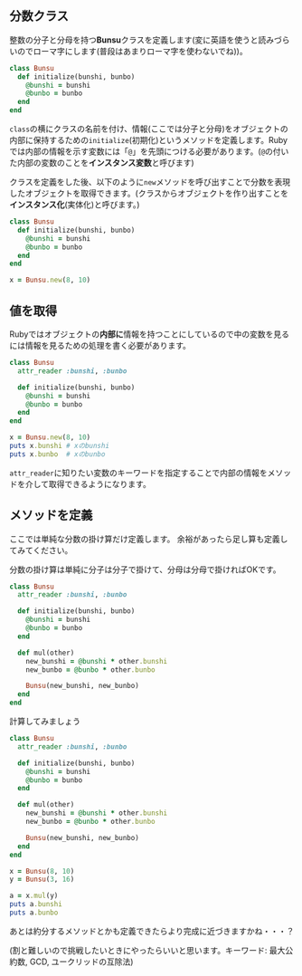 ## 分数クラス

整数の分子と分母を持つ**Bunsu**クラスを定義します(変に英語を使うと読みづらいのでローマ字にします(普段はあまりローマ字を使わないでね))。

```ruby
class Bunsu
  def initialize(bunshi, bunbo)
    @bunshi = bunshi
    @bunbo = bunbo
  end
end
```

`class`の横にクラスの名前を付け、情報(ここでは分子と分母)をオブジェクトの内部に保持するための`initialize`(初期化)というメソッドを定義します。Rubyでは内部の情報を示す変数には「`@`」を先頭につける必要があります。(`@`の付いた内部の変数のことを**インスタンス変数**と呼びます)


クラスを定義をした後、以下のように`new`メソッドを呼び出すことで分数を表現したオブジェクトを取得できます。(クラスからオブジェクトを作り出すことを**インスタンス化**(実体化)と呼びます。)
```ruby
class Bunsu
  def initialize(bunshi, bunbo)
    @bunshi = bunshi
    @bunbo = bunbo
  end
end

x = Bunsu.new(8, 10)
```

## 値を取得

Rubyではオブジェクトの**内部に**情報を持つことにしているので中の変数を見るには情報を見るための処理を書く必要があります。

```ruby
class Bunsu
  attr_reader :bunshi, :bunbo

  def initialize(bunshi, bunbo)
    @bunshi = bunshi
    @bunbo = bunbo
  end
end

x = Bunsu.new(8, 10)
puts x.bunshi # xのbunshi
puts x.bunbo  # xのbunbo
```

`attr_reader`に知りたい変数のキーワードを指定することで内部の情報をメソッドを介して取得できるようになります。

## メソッドを定義

ここでは単純な分数の掛け算だけ定義します。
余裕があったら足し算も定義してみてください。

分数の掛け算は単純に分子は分子で掛けて、分母は分母で掛ければOKです。

```ruby
class Bunsu
  attr_reader :bunshi, :bunbo

  def initialize(bunshi, bunbo)
    @bunshi = bunshi
    @bunbo = bunbo
  end

  def mul(other)
    new_bunshi = @bunshi * other.bunshi
    new_bunbo = @bunbo * other.bunbo

    Bunsu(new_bunshi, new_bunbo)
  end
end
```

計算してみましょう

```ruby
class Bunsu
  attr_reader :bunshi, :bunbo

  def initialize(bunshi, bunbo)
    @bunshi = bunshi
    @bunbo = bunbo
  end

  def mul(other)
    new_bunshi = @bunshi * other.bunshi
    new_bunbo = @bunbo * other.bunbo

    Bunsu(new_bunshi, new_bunbo)
  end
end

x = Bunsu(8, 10)
y = Bunsu(3, 16)

a = x.mul(y)
puts a.bunshi
puts a.bunbo
```

あとは約分するメソッドとかも定義できたらより完成に近づきますかね・・・？

(割と難しいので挑戦したいときにやったらいいと思います。キーワード: 最大公約数, GCD, ユークリッドの互除法)
